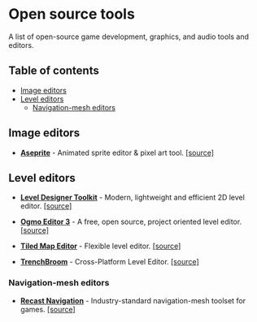 # Open source tools

A list of open-source game development, graphics, and audio tools and editors.

## Table of contents

- [Image editors](#image-editors)
- [Level editors](#level-editors)
  - [Navigation-mesh editors](#navigation-mesh-editors)

## Image editors

- **[Aseprite](https://www.aseprite.org)** - Animated sprite editor & pixel art tool. [[source]](https://github.com/aseprite/aseprite)

## Level editors

- **[Level Designer Toolkit](https://ldtk.io)** - Modern, lightweight and efficient 2D level editor. [[source]](https://github.com/deepnight/ldtk)

- **[Ogmo Editor 3](https://ogmo-editor-3.github.io)** - A free, open source, project oriented level editor. [[source]](https://github.com/Ogmo-Editor-3/OgmoEditor3-CE)

- **[Tiled Map Editor](https://www.mapeditor.org)** - Flexible level editor. [[source]](https://github.com/mapeditor/tiled)

- **[TrenchBroom](https://trenchbroom.github.io)** - Cross-Platform Level Editor. [[source]](https://github.com/TrenchBroom/TrenchBroom)

### Navigation-mesh editors

- **[Recast Navigation](https://recastnav.com)** - Industry-standard navigation-mesh toolset for games. [[source]](https://github.com/recastnavigation/recastnavigation)